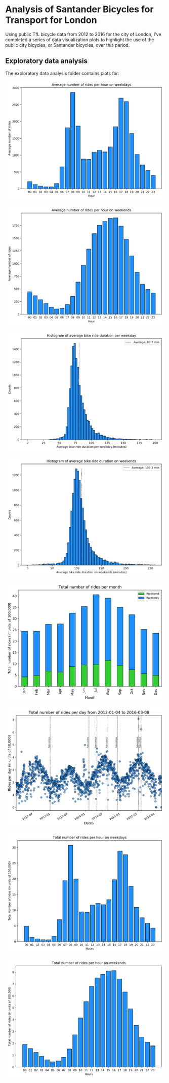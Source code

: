 # Analysis of Santander Bicycles for Transport for London

Using public TfL bicycle data from 2012 to 2016 for the city of London, I've completed a series of data visualization plots to highlight the use of the public city bicycles, or Santander bicycles, over this period. 

<!-- I've also created an interactive scatter plot with [Bokeh](https://docs.bokeh.org/en/latest/) to show average daily bicycle traffic in London. -->

## Exploratory data analysis

The exploratory data analysis folder contains plots for:

![Average number of rides per hour on weekdays](https://github.com/capac/santander-bicycle-analysis/raw/master/exploratory_data_analysis/plots/web_plots/avg_num_rides_hour_weekdays_small.png "Average number of rides per hour on weekdays")

![Average number of rides per hour on weekends](https://github.com/capac/santander-bicycle-analysis/blob/master/exploratory_data_analysis/plots/web_plots/avg_num_rides_hour_weekends_small.png "Average number of rides per hour on weekends")

![Histogram of average number of bike ride durations per weekdays](https://github.com/capac/santander-bicycle-analysis/blob/master/exploratory_data_analysis/plots/web_plots/hist_duration_weekday_small.png "Histogram of average number of bike ride durations per weekdays")

![Histogram of average number of bike ride durations per weekends](https://github.com/capac/santander-bicycle-analysis/blob/master/exploratory_data_analysis/plots/web_plots/hist_duration_weekend_small.png "Histogram of average number of journeys per bike per weekends")

![Total number of rides per month](https://github.com/capac/santander-bicycle-analysis/blob/master/exploratory_data_analysis/plots/web_plots/tot_rides_by_month_small.png "Total number of rides per month")

![Total number of rides per day from 2012-01-04 to 2016-03-08](https://github.com/capac/santander-bicycle-analysis/blob/master/exploratory_data_analysis/plots/web_plots/tot_num_rides_per_day_small.png "Total number of rides per day from 2012-01-04 to 2016-03-08")

![Total number of rides per hour on weekdays](https://github.com/capac/santander-bicycle-analysis/blob/master/exploratory_data_analysis/plots/web_plots/tot_num_rides_hour_weekdays_small.png "Total number of rides per hour on weekdays")

![Total number of rides per hour on weekends](https://github.com/capac/santander-bicycle-analysis/blob/master/exploratory_data_analysis/plots/web_plots/tot_num_rides_hour_weekends_small.png "Total number of rides per hour on weekends")

<!-- ## Average Daily Public Bicycle Traffic in London UK -->

